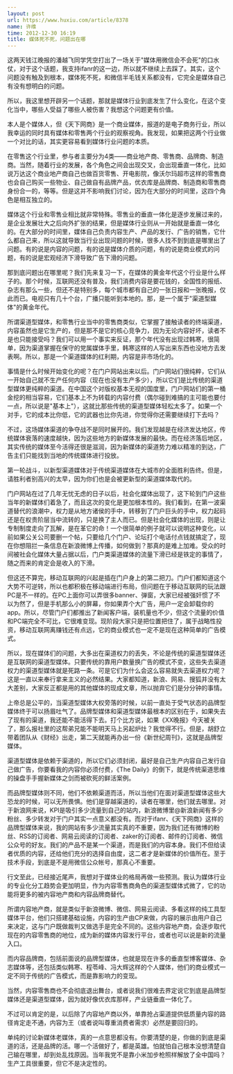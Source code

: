 ```yaml
---
layout: post
url: https://www.huxiu.com/article/8378
name: 许维
time: 2012-12-30 16:19
title: 媒体死不死，问题出在哪
---
```

这两天钱江晚报的潘越飞同学凭空打出了一场关于"媒体用微信会不会死"的口水仗，对于这个话题，我支持ifanr的这一边，所以就不继续上去踩了。其实，这个问题没有触及到根本，媒体死不死，和微信半毛钱关系都没有，它完全是媒体自己有没有想明白的问题。

所以，我这里想开辟另一个话题，那就是媒体行业到底发生了什么变化，在这个变化当中，哪些人受益了哪些人被伤害？我想这个问题更有价值。

本人是个媒体人，但《天下网商》是一个商业媒体，报道的是电子商务行业，所以我幸运的同时具有媒体和零售两个行业的观察视角。我发现，如果把这两个行业做一个对比的话，其实更容易看到媒体行业问题的本质。

在零售这个行业里，参与者主要分为4类——商业地产商、零售商、品牌商、制造商。当然，随着行业的发展，各个角色之间会出现交叉，会出现垂直一体化，比如说万达这个商业地产商自己也做百货零售、开电影院，像沃尔玛超市这样的零售商也会自己购买一些物业、自己做自有品牌产品，优衣库是品牌商、制造商和零售商身份合一的，等等。但是这并不影响我们讨论，因为在大部分的时间里，这四个角色是相互独立的。

媒体这个行业和零售业相比就非常特殊。零售业的垂直一体化是逐步发展过来的，是企业发展壮大之后向外扩张的结果，但是媒体行业则从一开始就是垂直一体化的。在大部分的时间里，媒体自己负责内容生产、产品的发行、广告的销售，它什么都自己来，所以这就导致当行业出现问题的时候，很多人找不到到底是哪里出了问题。有的说是内容的问题，有的说是媒体介质的问题，有的说是商业模式的问题，有的说是宏观经济下滑导致广告下滑的问题。

那到底问题出在哪里呢？我们先来复习一下，在媒体的黄金年代这个行业是什么样子的。那个时候，互联网还没有普及，我们消费内容是要花钱的，全国性的报纸、杂志有那么一些，但还不是特别多，每个城市都有自己的一张日报和一张晚报，仅此而已。电视只有几十个台，广播只能听到本地的。那，是一个属于"渠道型媒体"的黄金年代。

所谓渠道型媒体，和零售行业当中的零售商类似，它掌握了接触读者的终端渠道，内容虽然也是它生产的，但是那不是它的核心竞争力，因为无论内容好坏，读者不是也只能接受吗？我们可以用一个事实来反证，那个年代没有出现过韩寒，很简单，因为渠道掌握在保守的党属媒体手里，韩寒这样的人写出来东西也没地方去发表啊。所以，那是一个渠道媒体的红利期，内容是非市场化的。

事情是什么时候开始变化的呢？在门户网站出来以后。门户网站们很纯粹，它们从一开始自己就不生产任何内容（现在也没有生产多少），所以它们是比传统的渠道型媒体更纯粹的渠道。在中国这个对版权基本无视的国度里，门户网站们的第一桶金挖的相当容易，它们基本上不为转载的内容付费（偶尔碰到难搞的主可能也要付一点，所以说是"基本上"），这就比那些传统的渠道型媒体轻松太多了。如果一个对手，它的成本比你低，它的武器也比你先进，你觉得你还需要继续打下去吗？

不过，这场媒体渠道的争夺战不是同时展开的。我们发现越是在经济发达地区，传统媒体衰落的速度越快，因为这些地方的新媒体发展的最快。而在经济落后地区，其实传统的媒体至今活得还很是滋润，因为新媒体的渠道势力难以精准的到达，广告主们只能找到当地的传统媒体进行投放。

第一轮战斗，以新型渠道媒体对于传统渠道媒体在大城市的全面胜利告终。但是，请胜利者别高兴的太早，因为你们也是会被更新型的渠道媒体取代的。

门户网站在过了几年无忧无虑的日子以后，社会化媒体出现了，这下轮到门户这些当年的新媒体们着急了，而且这次的变化是更加根本性的。我们看到，在第一波渠道替代的浪潮中，权力是从地方诸侯的手中，转移到了门户巨头的手中，权力起码还是在权贵阶层当中流转的，只是换了主人而已。但是社会化媒体的出现，则是让专制制度走向了瓦解，是在革它的命！一个很简单的例子就可以说明这种变化，以前如果公关公司要删一个帖，只要给几个门户、论坛打个电话付点钱就搞定了，现在你想阻拦一条信息在新浪微博上传播，如何做到？那真的是难上加难。受众的时间被社会化媒体大量占据以后，门户类渠道媒体的流量下滑已经是铁定的事情了，随之而来的肯定会是收入的下滑。

但这还不算完，移动互联网的兴起是插在门户身上的第二把刀。门户们都知道这个大势不可逆转，所以也都积极在移动端进行布局，但问题在于移动互联网的玩法跟PC是不一样的。在PC上面你可以弄很多banner、弹窗，大家已经被强奸惯了不以为然了，但是手机那么小的屏幕，你如果弄个大广告，用户一定会卸载你的app。所以，尽管门户们都推出了新闻客户端，装机量也不少，但这个流量的价值和PC端完全不可比，它很难变现。现阶段大家只是把位置把住了，属于战略性投资，移动互联网离赚钱还有点远，它的商业模式也一定不是现在这种简单的广告模式。

所以，现在媒体们的问题，大多出在渠道权力的丢失，不论是传统的渠道型媒体还是互联网的渠道型媒体。只要传统的靠用户数量换广告的模式不变，这些失去渠道权力的渠道型媒体就是死路一条。可是它们为什么会这么容易就失去渠道权力呢？这是一直以来奉行拿来主义的必然结果。大家都知道，新浪、网易、搜狐并没有太大差别，大家反正都是用的其他媒体的现成文章，所以抛弃它们是分分钟的事情。

上帝总是公平的，当渠道型媒体大权旁落的时候，以前一直处于受气状态的品牌型媒体终于可以扬眉吐气了。品牌型媒体和渠道型媒体最根本的区别在于，如果失去了现有的渠道，我还能不能活得下去。打个比方说，如果《XX晚报》今天被关了，那么报社里的这帮弟兄能不能明天马上另起炉灶？我觉得不行。但是，胡舒立带着团队从《财经》出走，第二天就能再办出一份《新世纪周刊》，这就是品牌型媒体。

渠道型媒体是依赖于渠道的，所以它们必须封闭，最好是自己生产内容自己发行自己做广告，你要看我的内容你必须付费，《The Daily》的倒下，就是传统渠道思维的操盘手手握新媒体之剑而被砍死的鲜活案例。

而品牌型媒体则不同，他们不依赖渠道而活，所以当他们在面对渠道型媒体这些大恐龙的时候，可以无所畏惧。他们是穿越渠道的，读者在哪里，他们就去哪里。对于新浪网来说，KPI是吸引多少流量到自己的站内，新浪微博里@新浪新闻有多少粉丝、多少转发对于门户其实一点意义都没有。而对于ifanr、《天下网商》这样的品牌型媒体来说，我的网站有多少流量其实真的不重要，因为我们还有微博的粉丝、RSS的订阅者、网易云阅读的订阅者、zaker的订阅者、邮件的订阅者、微信公众号的好友。我们的产品不是某一个渠道，而是我们的内容本身。我们不但给读者优质的内容，还给他们充分的选择自由度，这二者才是新媒体的价值所在。至于技术手段，到底是不是用微信公众帐号，那真心不重要。

行文至此，已经接近尾声，我想对于媒体业的格局再做一些预测。我认为媒体行业的专业化分工趋势会更加明显，作为内容零售商角色的渠道型媒体式微了，它的功能将更多的被内容地产商和内容品牌商替代。

所谓内容地产商，就是类似于新浪微博、微信、网易云阅读、多看这样的纯工具型媒体平台，他们只搭建基础设施，内容的生产由CP来做，内容的展示由用户自己来决定，这与门户既做裁判又做选手是完全不同的。这些内容地产商，会逐步取代现在的内容零售商的地位，成为新的媒体内容发行平台，或者也可以说是新的流量入口。

而内容品牌商，包括前面说的品牌型媒体，也就是现在许多的垂直型博客媒体、杂志媒体等，还包括类似韩寒、程苓峰、冯大辉这样的个人媒体，他们的商业模式一定不同于传统的广告模式，而是靠影响力的变现。

当然，内容零售商也不会彻底退出舞台，或者说我们很难去界定说它到底是品牌型媒体还是渠道型媒体，因为就好像优衣库那样，产业链垂直一体化了。

不过可以肯定的是，以后除了内容地产商以外，单靠抢占渠道提供低质量内容的路径肯定走不通，内容为王（或者说叫尊重消费者需求）必然是要回归的。

单纯的讨论新媒体老媒体，真的一点意思都没有。你要清楚的是，你做的到底是渠道的活，还是品牌的活。哪一个活做好了，都是英雄。怕就怕自己根本没想清楚自己输在哪里，却到处乱找原因。当年我党不是靠小米加步枪照样解放了全中国吗？生产工具很重要，但它不是决定性的。

